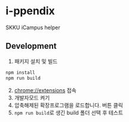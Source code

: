 # i-ppendix

SKKU iCampus helper

## Development

1. 패키지 설치 및 빌드

```bash
npm install
npm run build
```

2. [chrome://extensions](chrome://extensions) 접속
3. 개발자모드 켜기
4. 압축해제된 확장프로그램을 로드합니다. 버튼 클릭
5. `npm run build`로 생긴 build 폴더 선택 후 테스트
